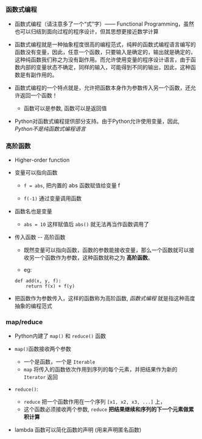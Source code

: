 ### 函数式编程
* 函数式编程（请注意多了一个“式”字）—— Functional Programming，虽然也可以归结到面向过程的程序设计，但其思想更接近数学计算

* 函数式编程就是一种抽象程度很高的编程范式，纯粹的函数式编程语言编写的函数没有变量，因此，任意一个函数，只要输入是确定的，输出就是确定的，这种纯函数我们称之为没有副作用。而允许使用变量的程序设计语言，由于函数内部的变量状态不确定，同样的输入，可能得到不同的输出，因此，这种函数是有副作用的。

* 函数式编程的一个特点就是，允许把函数本身作为参数传入另一个函数，还允许返回一个函数！
    * 函数可以是参数, 函数可以是返回值

* Python对函数式编程提供部分支持。由于Python允许使用变量，因此, *Python不是纯函数式编程语言*



### 高阶函数
* Higher-order function

* 变量可以指向函数
    * `f = abs`, 把内置的 abs 函数赋值给变量 f

    * `f(-1)` 通过变量调用函数

* 函数名也是变量
    * `abs = 10` 这样赋值后 `abs()` 就无法再当作函数调用了

* 传入函数 -- 高阶函数
    * 既然变量可以指向函数，函数的参数能接收变量，那么一个函数就可以接收另一个函数作为参数，这种函数就称之为 **高阶函数**。

    * eg:
    ```
    def add(x, y, f):
        return f(x) + f(y)
    ```

* 把函数作为参数传入，这样的函数称为高阶函数, *函数式编程* 就是指这种高度抽象的编程范式



### map/reduce
* Python内建了 `map()` 和 `reduce()` 函数

* `map()`函数接收两个参数
    * 一个是函数，一个是 `Iterable`
    * `map` 将传入的函数依次作用到序列的每个元素，并把结果作为新的 `Iterator` 返回

* `reduce()`:
    * `reduce` 把一个函数作用在一个序列 `[x1, x2, x3, ...]` 上，
    * 这个函数必须接收两个参数, `reduce` **把结果继续和序列的下一个元素做累积计算**

* lambda 函数可以简化函数的声明 (用来声明匿名函数)
